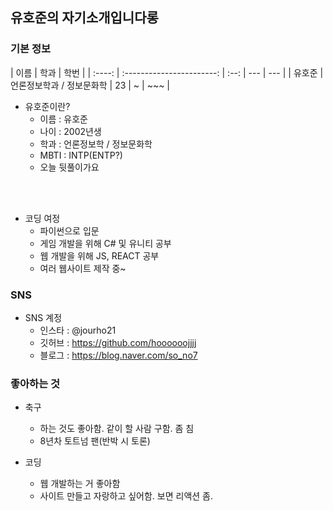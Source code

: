 ## 유호준의 자기소개입니다롱

### 기본 정보

|  이름  |           학과            | 학번 |
| :----: | :-----------------------: | :--: | --- | --- |
| 유호준 | 언론정보학과 / 정보문화학 |  23  | ~   | ~~~ |

- 유호준이란?
  - 이름 : 유호준
  - 나이 : 2002년생
  - 학과 : 언론정보학 / 정보문화학
  - MBTI : INTP(ENTP?)
  - 오늘 뒷풀이가요

<br></br>

- 코딩 여정
  - 파이썬으로 입문
  - 게임 개발을 위해 C# 및 유니티 공부
  - 웹 개발을 위해 JS, REACT 공부
  - 여러 웹사이트 제작 중~

### SNS

- SNS 계정
  - 인스타 : @jourho21
  - 깃허브 : https://github.com/hoooooojjjj
  - 블로그 : https://blog.naver.com/so_no7

### 좋아하는 것

- 축구

  - 하는 것도 좋아함. 같이 할 사람 구함. 좀 침
  - 8년차 토트넘 팬(반박 시 토론)

- 코딩
  - 웹 개발하는 거 좋아함
  - 사이트 만들고 자랑하고 싶어함. 보면 리액션 좀.
